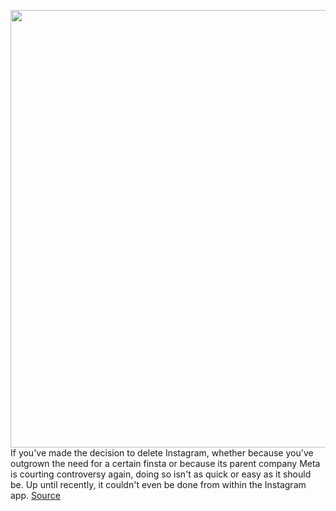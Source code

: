 <img src='https://cdn.vox-cdn.com/thumbor/B5e3dbChAybGcWibEFRaaLdQmS8=/0x0:2040x1360/1200x800/filters:focal(857x517:1183x843)/cdn.vox-cdn.com/uploads/chorus_image/image/70155417/acastro_190919_1777_instagram_0001.0.0.jpg' width='700px' /><br/>
If you've made the decision to delete Instagram, whether because you've outgrown the need for a certain finsta or because its parent company Meta is courting controversy again, doing so isn't as quick or easy as it should be. Up until recently, it couldn't even be done from within the Instagram app.
<a href='https://www.theverge.com/22786305/how-to-delete-restore-instagram-account-web-app-temporarily-suspend'> Source <a/>